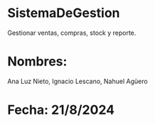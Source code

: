 # SistemaDeGestion
Gestionar ventas, compras, stock y reporte.

# Nombres:
Ana Luz Nieto,
Ignacio Lescano,
Nahuel Agüero

# Fecha: 21/8/2024

#

